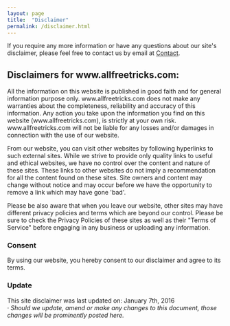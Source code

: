 ```yaml
---
layout: page
title:  "Disclaimer"
permalink: /disclaimer.html
---
```


<p> If you require any more information or have any questions about our site's disclaimer, please feel free to contact us by email at <a href="mailto:contact@allfreetricks.com">Contact</a>.<br />
<h2>Disclaimers for www.allfreetricks.com:</h2>
<p>
All the information on this website is published in good faith and for general information purpose only. www.allfreetricks.com does not make any warranties about the completeness, reliability and accuracy of this information. Any action you take upon the information you find on this website (www.allfreetricks.com), is strictly at your own risk. www.allfreetricks.com will not be liable for any losses and/or damages in connection with the use of our website.
</p>
<p>
From our website, you can visit other websites by following hyperlinks to such external sites. While we strive to provide only quality links to useful and ethical websites, we have no control over the content and nature of these sites. These links to other websites do not imply a recommendation for all the content found on these sites. Site owners and content may change without notice and may occur before we have the opportunity to remove a link which may have gone 'bad'.
</p>
<p>
Please be also aware that when you leave our website, other sites may have different privacy policies and terms which are beyond our control. Please be sure to check the Privacy Policies of these sites as well as their "Terms of Service" before engaging in any business or uploading any information.
</p>

<h3>Consent</h3>
<p>
By using our website, you hereby consent to our disclaimer and agree to its terms.
</p><h3>Update</h3>This site disclaimer was last updated on: January 7th, 2016<br /><em> · Should we update, amend or make any changes to this document, those changes will be prominently posted here.</em><br /><br />